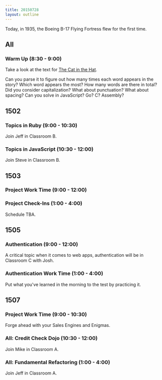 ```yaml
---
title: 20150728
layout: outline
---
```


Today, in 1935, the Boeing B-17 Flying Fortress flew for the first time.

## All

### Warm Up (8:30 - 9:00)

Take a look at the text for [The Cat in the Hat](https://gist.github.com/stevekinney/d60c17fdcfb258f6d416).

Can you parse it to figure out how many times each word appears in the story?
Which word appears the most?
How many words are there in total?
Did you consider capitalization?
What about punctuation?
What about spacing?
Can you solve in JavaScript? Go? C? Assembly?


## 1502

### Topics in Ruby (9:00 - 10:30)

Join Jeff in Classroom B.

### Topics in JavaScript (10:30 - 12:00)

Join Steve in Classroom B.


## 1503

### Project Work Time (9:00 - 12:00)

### Project Check-Ins (1:00 - 4:00)

Schedule TBA. 


## 1505

### Authentication (9:00 - 12:00)

A critical topic when it comes to web apps, authentication will be in Classroom C with Josh.

### Authentication Work Time (1:00 - 4:00)

Put what you've learned in the morning to the test by practicing it.


## 1507 

### Project Work Time (9:00 - 10:30)

Forge ahead with your Sales Engines and Enigmas.

### All: Credit Check Dojo (10:30 - 12:00)

Join Mike in Classroom A.

### All: Fundamental Refactoring (1:00 - 4:00)

Join Jeff in Classroom A.

